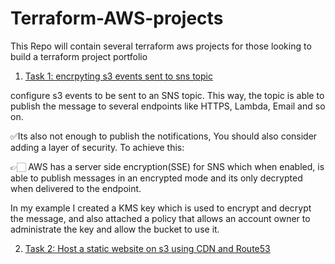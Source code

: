 # Terraform-AWS-projects

This Repo will contain several terraform aws projects for those looking to build a terraform project portfolio

1. [Task 1: encrpyting s3 events sent to sns topic](https://github.com/Frankpromise/Terraform-AWS-projects/tree/master/sns-topic) 

configure s3 events to be sent to an SNS topic. This way, the topic is able to publish the message to several endpoints like HTTPS, Lambda, Email and so on.

✅Its also not enough to publish the notifications, You should also consider adding a layer of security. To achieve this:

👉🏻 AWS has a server side encryption(SSE) for SNS which when enabled, is able to publish messages in an encrypted mode and its only decrypted when delivered to the endpoint.

In my example  I created a KMS key which is used to encrypt and decrypt the message, and also attached a policy that allows an account owner to administrate the key and allow the bucket to use it.


2. [Task 2: Host a static website on s3 using CDN and Route53](https://github.com/Frankpromise/Terraform-AWS-projects/tree/master/cdn-s3) 


